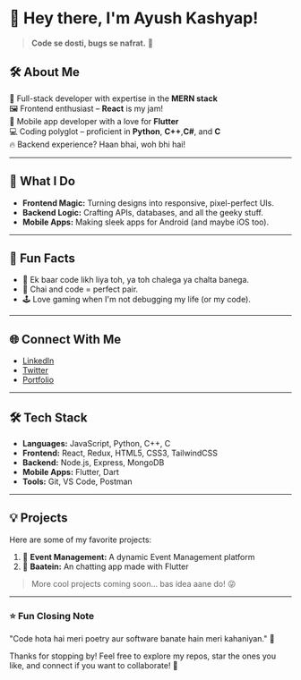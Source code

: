 # 👋 Hey there, I'm Ayush Kashyap!  

> **Code se dosti, bugs se nafrat.** 🚀  

## 🛠️ About Me  
🌟 Full-stack developer with expertise in the **MERN stack**  
🖼️ Frontend enthusiast – **React** is my jam!  
📱 Mobile app developer with a love for **Flutter**  
💻 Coding polyglot – proficient in **Python**, **C++**,**C#**, and **C**  
🔥 Backend experience? Haan bhai, woh bhi hai!  

---

## 🚀 What I Do  
- **Frontend Magic:** Turning designs into responsive, pixel-perfect UIs.  
- **Backend Logic:** Crafting APIs, databases, and all the geeky stuff.  
- **Mobile Apps:** Making sleek apps for Android (and maybe iOS too).  

---

## 🤔 Fun Facts  
- 🧠 Ek baar code likh liya toh, ya toh chalega ya chalta banega.  
- 🍵 Chai and code = perfect pair.  
- 🕹️ Love gaming when I'm not debugging my life (or my code).  

---

## 🌐 Connect With Me  
- [LinkedIn](https://www.linkedin.com/in/ayush-kashyap0507/)  
- [Twitter](https://twitter.com/dev_ayush_)  
- [Portfolio](https://ayushkashyap.netlify.app)  

---

## 🛠️ Tech Stack  
- **Languages:** JavaScript, Python, C++, C  
- **Frontend:** React, Redux, HTML5, CSS3, TailwindCSS  
- **Backend:** Node.js, Express, MongoDB  
- **Mobile Apps:** Flutter, Dart  
- **Tools:** Git, VS Code, Postman  

---

## 💡 Projects  
Here are some of my favorite projects:  
1. 📝 **Event Management:** A dynamic Event Management platform  
2. 📱 **Baatein:** An chatting app made with Flutter

> More cool projects coming soon... bas idea aane do! 😜  

---

### ⭐ Fun Closing Note  
"Code hota hai meri poetry aur software banate hain meri kahaniyan." 🎯  

Thanks for stopping by! Feel free to explore my repos, star the ones you like, and connect if you want to collaborate! 🚀  
